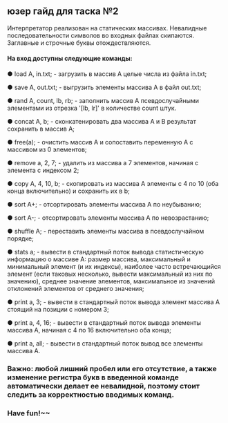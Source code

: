 ## юзер гайд для таска №2

 Интерпретатор реализован на статических массивах. Невалидные последовательности символов во входных файлах скипаются. Заглавные и строчные буквы отождествляются.
 
#### На вход доступны следующие команды:

● load A, in.txt; - загрузить в массив A целые числа из файла in.txt;

● save A, out.txt; - выгрузить элементы массива A в файл out.txt;

● rand A, count, lb, rb; - заполнить массив A псевдослучайными элементами из отрезка '[lb, lr]' в количестве count штук.

● concat A, b; - сконкатенировать два массива A и B результат сохранить в массив A;

● free(a); - очистить массив А и сопоставить переменную A с массивом из 0
элементов;

● remove a, 2, 7; - удалить из массива a 7 элементов, начиная с элемента с индексом 2;

● copy A, 4, 10, b; - скопировать из массива А элементы с 4 по 10 (оба конца включительно) и сохранить их в b;

● sort A+; - отсортировать элементы массива A по неубыванию;

● sort A-; - отсортировать элементы массива A по невозрастанию;

● shuffle A; - переставить элементы массива в псевдослучайном порядке;

● stats a; - вывести в стандартный поток вывода статистическую информацию
о массиве A: размер массива, максимальный и минимальный элемент (и их
индексы), наиболее часто встречающийся элемент (если таковых несколько,
вывести максимальный из них по значению), среднее значение элементов,
максимальное из значений отклонений элементов от среднего значения;

● print a, 3; - вывести в стандартный поток вывода элемент массива A стоящий
на позиции с номером 3;

● print a, 4, 16; - вывести в стандартный поток вывода элементы массива A,
начиная с 4 по 16 включительно оба конца;

● print a, all; - вывести в стандартный поток вывод все элементы массива A.

### Важно: любой лишний пробел или его отсутствие, а также изменение регистра букв в введенной команде автоматически делает ее невалидной, поэтому стоит следить за корректностью вводимых команд.

### Have fun!~~
